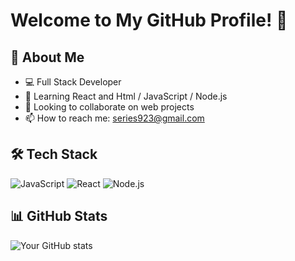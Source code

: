 # Welcome to My GitHub Profile! 👋

## 🚀 About Me
- 💻 Full Stack Developer
- 🌱 Learning React and Html / JavaScript / Node.js
- 👯 Looking to collaborate on web projects
- 📫 How to reach me: series923@gmail.com

## 🛠️ Tech Stack
![JavaScript](https://img.shields.io/badge/-JavaScript-F7DF1E?logo=javascript&logoColor=black)
![React](https://img.shields.io/badge/-Html-61DAFB?logo=react&logoColor=black)
![Node.js](https://img.shields.io/badge/-Node.js-339933?logo=node.js&logoColor=white)

## 📊 GitHub Stats
![Your GitHub stats](https://github-readme-stats.vercel.app/api?username=Series923&show_icons=true&theme=radical)
